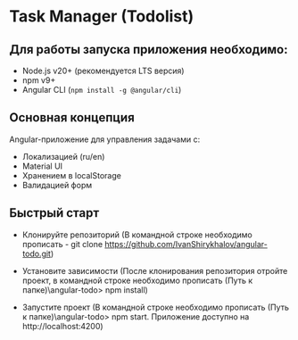 # Task Manager (Todolist)

## Для работы запуска приложения необходимо:
- Node.js v20+ (рекомендуется LTS версия)
- npm v9+
- Angular CLI (`npm install -g @angular/cli`)

## Основная концепция
Angular-приложение для управления задачами с:
- Локализацией (ru/en)
- Material UI
- Хранением в localStorage
- Валидацией форм


## Быстрый старт
- Клонируйте репозиторий 
  (В командной строке необходимо прописать - git clone https://github.com/IvanShirykhalov/angular-todo.git)

- Установите зависимости 
  (После клонирования репозитория отройте проект, в командной строке необходимо прописать (Путь к папке)\angular-todo> npm install)

- Запустите проект 
  (В командной строке необходимо прописать (Путь к папке)\angular-todo> npm start. Приложение доступно на http://localhost:4200)
